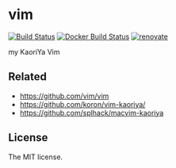 # vim

[![Build Status](https://travis-ci.com/sasaplus1/vim.svg?branch=master)](https://travis-ci.com/sasaplus1/vim)
[![Docker Build Status](https://img.shields.io/docker/build/sasaplus1/vim.svg)](https://hub.docker.com/r/sasaplus1/vim)
[![renovate](https://badges.renovateapi.com/github/sasaplus1/vim)](https://renovatebot.com)

my KaoriYa Vim

## Related

- https://github.com/vim/vim
- https://github.com/koron/vim-kaoriya/
- https://github.com/splhack/macvim-kaoriya

## License

The MIT license.
